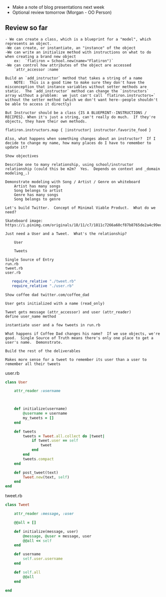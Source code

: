 - Make a note of blog presentations next week
- Optional review tomorrow (Morgan - OO Person)

 ## Review so far
 	- We can create a class, which is a blueprint for a "model", which represents an object.
 	-We can create, or instantiate, an "instance" of the object
 	-We can write an initialize method with instructions on what to do when creating a brand new object
 		ex:  `flatiron = School.new(name="Flatiron")`
 	-We can control how attributes of the object are accessed
 		`attr_accessor :name`

 	Build an `add_instructor` method that takes a string of a name
        NOTE:  This is a good time to make sure they don't have the misconception that instance variables without setter methods are static.  The `add_instructor` method can change the `instructors` array without a problem:  we just can't call `flatiron.instructors=` without the setter method (which we don't want here--people shouldn't be able to access it directly)

 	But Instructor should be a class {IS A BLUEPRINT--INSTRUCTIONS / RECIPES}. When it's just a string, can't really do much.  If they're objects, they have their own methods.

 	flatiron.instructors.map { |instructor| instructor.favorite_food }

 	Also, what happens when something changes about an instructor?  If I decide to change my name, how many places do I have to remember to update it?  

 	Show objectives

 	Describe one to many relationship, using school/instructor relationship (could this be m2m?  Yes.  Depends on context and _domain modeling_.)  

 	Demonstrate modeling with Song / Artist / Genre on whiteboard
 		Artist has many songs
 		Song belongs to artist
 		Genre has many songs
 		Song belongs to genre

 	Let's build Twitter.  Concept of Minimal Viable Product.  What do we need?  

 	Skateboard image:  https://i.pinimg.com/originals/18/11/c7/1811c7266a60cf87b8765de2a4c99edc.jpg

 	Just need a User and a Tweet.  What's the relationship?

 		User

 		Tweets

 	Single Source of Entry
 	run.rb
 	tweet.rb
 	user.rb
 ```rb
 	require_relative "./tweet.rb"
	require_relative "./user.rb"
```

	Show coffee dad twitter.com/coffee_dad

	User gets initialized with a name (read_only)

	Tweet gets message (attr_accessor) and user (attr_reader)
	define user_name method

	instantiate user and a few tweets in run.rb

	What happens if Coffee Dad changes his name?  If we use objects, we're good.  Single Source of Truth means there's only one place to get a user's name.  Demonstrate.

	Build the rest of the deliverables

	Makes more sense for a tweet to remember its user than a user to remember all their tweets


user.rb
```rb
class User

    attr_reader :username

    

    def initialize(username)
        @username = username
        my_tweets = []
    end

    def tweets
        tweets = Tweet.all.collect do |tweet|
            if tweet.user == self
                tweet
            end
        end
        tweets.compact
    end

    def post_tweet(text)
        Tweet.new(text, self)
    end
end
```

tweet.rb
```rb
class Tweet

    attr_reader :message, :user

    @@all = []

    def initialize(message, user)
        @message, @user = message, user
        @@all << self
    end

    def username
        self.user.username
    end

    def self.all
        @@all
    end

end
```
